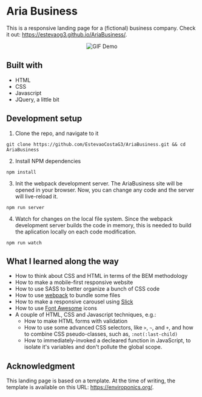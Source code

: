 # Aria Business
This is a responsive landing page for a (fictional) business company. Check it out: https://estevaog3.github.io/AriaBusiness/.

<p align="center">
  <img src="AriaBusiness.gif" alt="GIF Demo"/>
</p>

## Built with

- HTML
- CSS
- Javascript
- JQuery, a little bit

## Development setup

1. Clone the repo, and navigate to it
```
git clone https://github.com/EstevaoCostaG3/AriaBusiness.git && cd AriaBusiness
```

2. Install NPM dependencies
```
npm install
```

3. Init the webpack development server. The AriaBusiness site will be opened in your browser. Now, you can change any code and the server will live-reload it.
```
npm run server
```

4. Watch for changes on the local file system. Since the webpack development server builds the code in memory, this is needed to build the aplication locally on each code modification.
```
npm run watch
```

## What I learned along the way

- How to think about CSS and HTML in terms of the BEM methodology
- How to make a mobile-first responsive website
- How to use SASS to better organize a bunch of CSS code
- How to use [webpack](https://webpack.js.org/) to bundle some files
- How to make a responsive carousel using [Slick](https://github.com/kenwheeler/slick)
- How to use [Font Awesome](https://fontawesome.com/) icons
- A couple of HTML, CSS and Javascript techniques, e.g.:
  - How to make HTML forms with validation
  - How to use some advanced CSS selectors, like `>`, `~`, and `+`, and how to combine CSS pseudo-classes, such as, `:not(:last-child)`
  - How to immediately-invoked a decleared function in JavaScript, to isolate it's variables and don't pollute the global scope.

## Acknowledgment

This landing page is based on a template. At the time of writing, the template is available on this URL: https://enviroponics.org/.

